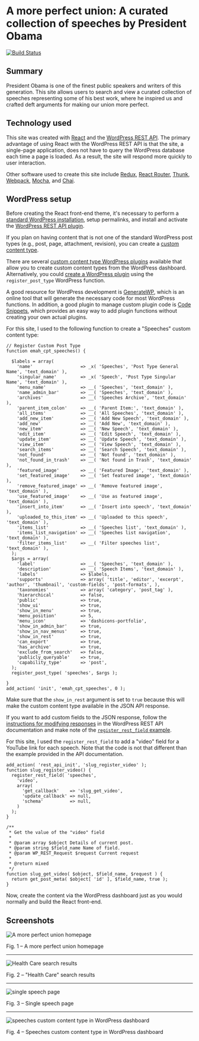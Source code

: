 # A more perfect union: A curated collection of speeches by President Obama

[![Build Status](https://travis-ci.org/edwinmah/obama-speeches.svg?branch=master)](https://travis-ci.org/edwinmah/obama-speeches)

## Summary

President Obama is one of the finest public speakers and writers of this generation. This site allows users to search and view a curated collection of speeches representing some of his best work, where he inspired us and crafted deft arguments for making our union more perfect.

## Technology used

This site was created with [React](https://facebook.github.io/react/) and the [WordPress REST API](http://v2.wp-api.org/). The primary advantage of using React with the WordPress REST API is that the site, a single-page application, does not have to query the WordPress database each time a page is loaded. As a result, the site will respond more quickly to user interaction.

Other software used to create this site include [Redux](http://redux.js.org/), [React Router](https://github.com/ReactTraining/react-router), [Thunk](https://github.com/gaearon/redux-thunk), [Webpack](http://webpack.github.io/docs/), [Mocha](https://mochajs.org/), and [Chai](http://chaijs.com/).

## WordPress setup

Before creating the React front-end theme, it's necessary to perform a [standard WordPress installation](https://codex.wordpress.org/Installing_WordPress), setup permalinks, and install and activate the [WordPress REST API plugin](https://wordpress.org/plugins/rest-api/).

If you plan on having content that is not one of the standard WordPress post types (e.g., post, page, attachment, revision), you can create a [custom content type](https://codex.wordpress.org/Function_Reference/register_post_type).

There are several [custom content type WordPress plugins](https://wordpress.org/plugins/search.php?q=custom+post+type) available that allow you to create custom content types from the WordPress dashboard. Alternatively, you could [create a WordPress plugin](https://codex.wordpress.org/Writing_a_Plugin) using the `register_post_type` WordPress function.

A good resource for WordPress development is [GenerateWP](https://generatewp.com), which is an online tool that will generate the necessary code for most WordPress functions. In addition, a good plugin to manage custom plugin code is [Code Snippets](https://wordpress.org/plugins/code-snippets/), which provides an easy way to add plugin functions without creating your own actual plugins.

For this site, I used to the following function to create a "Speeches" custom content type:

	// Register Custom Post Type
	function emah_cpt_speeches() {
	
	  $labels = array(
	    'name'                  => _x( 'Speeches', 'Post Type General Name', 'text_domain' ),
	    'singular_name'         => _x( 'Speech', 'Post Type Singular Name', 'text_domain' ),
	    'menu_name'             => __( 'Speeches', 'text_domain' ),
	    'name_admin_bar'        => __( 'Speeches', 'text_domain' ),
	    'archives'              => __( 'Speeches Archive', 'text_domain' ),
	    'parent_item_colon'     => __( 'Parent Item:', 'text_domain' ),
	    'all_items'             => __( 'All Speeches', 'text_domain' ),
	    'add_new_item'          => __( 'Add New Speech', 'text_domain' ),
	    'add_new'               => __( 'Add New', 'text_domain' ),
	    'new_item'              => __( 'New Speech', 'text_domain' ),
	    'edit_item'             => __( 'Edit Speech', 'text_domain' ),
	    'update_item'           => __( 'Update Speech', 'text_domain' ),
	    'view_item'             => __( 'View Speech', 'text_domain' ),
	    'search_items'          => __( 'Search Speech', 'text_domain' ),
	    'not_found'             => __( 'Not found', 'text_domain' ),
	    'not_found_in_trash'    => __( 'Not found in Trash', 'text_domain' ),
	    'featured_image'        => __( 'Featured Image', 'text_domain' ),
	    'set_featured_image'    => __( 'Set featured image', 'text_domain' ),
	    'remove_featured_image' => __( 'Remove featured image', 'text_domain' ),
	    'use_featured_image'    => __( 'Use as featured image', 'text_domain' ),
	    'insert_into_item'      => __( 'Insert into speech', 'text_domain' ),
	    'uploaded_to_this_item' => __( 'Uploaded to this speech', 'text_domain' ),
	    'items_list'            => __( 'Speeches list', 'text_domain' ),
	    'items_list_navigation' => __( 'Speeches list navigation', 'text_domain' ),
	    'filter_items_list'     => __( 'Filter speeches list', 'text_domain' ),
	  );
	  $args = array(
	    'label'                 => __( 'Speeches', 'text_domain' ),
	    'description'           => __( 'Speech Items', 'text_domain' ),
	    'labels'                => $labels,
	    'supports'              => array( 'title', 'editor', 'excerpt', 'author', 'thumbnail', 'custom-fields', 'post-formats', ),
	    'taxonomies'            => array( 'category', 'post_tag' ),
	    'hierarchical'          => false,
	    'public'                => true,
	    'show_ui'               => true,
	    'show_in_menu'          => true,
	    'menu_position'         => 5,
	    'menu_icon'             => 'dashicons-portfolio',
	    'show_in_admin_bar'     => true,
	    'show_in_nav_menus'     => true,
	    'show_in_rest'       	=> true,
	    'can_export'            => true,
	    'has_archive'           => true,    
	    'exclude_from_search'   => false,
	    'publicly_queryable'    => true,
	    'capability_type'       => 'post',
	  );
	  register_post_type( 'speeches', $args );
	
	}
	add_action( 'init', 'emah_cpt_speeches', 0 );

Make sure that the `show_in_rest` argument is set to `true` because this will make the custom content type available in the JSON API response.

If you want to add custom fields to the JSON response, follow the [instructions for modifying responses](http://v2.wp-api.org/extending/modifying/) in the WordPress REST API documentation and make note of the [`register_rest_field` example](http://v2.wp-api.org/extending/modifying/#how-to-use-registerrestfield).

For this site, I used the `register_rest_field` to add a "video" field for a YouTube link for each speech. Note that the code is not that different than the example provided in the API documentation.

	add_action( 'rest_api_init', 'slug_register_video' );
	function slug_register_video() {
	  register_rest_field( 'speeches',
		'video',
		array(
		  'get_callback'    => 'slug_get_video',
		  'update_callback' => null,
		  'schema'          => null,
		)
	  );
	}
	
	/**
	 * Get the value of the "video" field
	 *
	 * @param array $object Details of current post.
	 * @param string $field_name Name of field.
	 * @param WP_REST_Request $request Current request
	 *
	 * @return mixed
	 */
	function slug_get_video( $object, $field_name, $request ) {
	  return get_post_meta( $object[ 'id' ], $field_name, true );
	}

Now, create the content via the WordPress dashboard just as you would normally and build the React front-end.

## Screenshots

![A more perfect union homepage](screenshots/a-more-perfect-union.png)

Fig. 1 – A more perfect union homepage

***

![Health Care search results](screenshots/health-care-search.png)

Fig. 2 – "Health Care" search results

***

![single speech page](screenshots/inauguration.png)

Fig. 3 – Single speech page

***

![speeches custom content type in WordPress dashboard](screenshots/wordpress-speeches.png)

Fig. 4 – Speeches custom content type in WordPress dashboard



